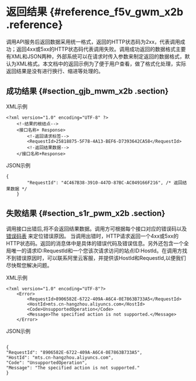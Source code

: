 # 返回结果 {#reference_f5v_gwm_x2b .reference}

调用API服务后返回数据采用统一格式，返回的HTTP状态码为2xx，代表调用成功；返回4xx或5xx的HTTP状态码代表调用失败。调用成功返回的数据格式主要有XML和JSON两种，外部系统可以在请求时传入参数来制定返回的数据格式，默认为XML格式。本文档中的返回示例为了便于用户查看，做了格式化处理，实际返回结果是没有进行换行、缩进等处理的。

## 成功结果 {#section_gjb_mwm_x2b .section}

XML示例

```
<?xml version="1.0" encoding="UTF-8" ?>
    <!-结果的根结点-->
    <接口名称+ Response>
        <!-返回请求标签-->
        <RequestId>25818875-5F78-4A13-BEF6-D7393642CA58</RequestId>
        <!-返回结果数据-->
    </接口名称+Response>
```

JSON示例

```
{
        "RequestId": "4C467B38-3910-447D-87BC-AC049166F216", /* 返回结果数据 */
    }
```

## 失败结果 {#section_s1r_pwm_x2b .section}

调用接口出错后,将不会返回结果数据。调用方可根据每个接口对应的错误码以及 [错误码表](https://help.aliyun.com/document_detail/29254.html) 来定位错误原因。 当调用出错时，HTTP请求返回一个4xx或5xx的HTTP状态码。返回的消息体中是具体的错误代码及错误信息。另外还包含一个全局唯一的请求ID:RequestId和一个您该次请求访问的站点ID:HostId。在调用方找不到错误原因时，可以联系阿里云客服，并提供该HostId和RequestId,以便我们尽快帮您解决问题。

XML示例

```
<?xml version="1.0" encoding="UTF-8"?> 
    <Error>
        <RequestId>8906582E-6722-409A-A6C4-0E7863B733A5</RequestId> 
        <HostId>mts.cn-hangzhou.aliyuncs.com</HostId> 
        <Code>UnsupportedOperation</Code>
        <Message>The specified action is not supported.</Message>
    </Error>
```

JSON示例

```

{
"RequestId": "8906582E-6722-409A-A6C4-0E7863B733A5", 
"HostId": "mts.cn-hangzhou.aliyuncs.com", 
"Code": "UnsupportedOperation",
"Message": "The specified action is not supported."
}
```

